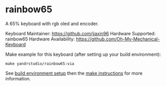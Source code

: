 rainbow65
===

A 65% keyboard with rgb oled and encoder.

Keyboard Maintainer: https://github.com/jiaxin96
Hardware Supported: rainbow65 
Hardware Availability: https://github.com/Oh-My-Mechanical-Keyboard 

Make example for this keyboard (after setting up your build environment):

    make yandrstudio/rainbow65:via

See [build environment setup](https://docs.qmk.fm/#/getting_started_build_tools) then the [make instructions](https://docs.qmk.fm/#/getting_started_make_guide) for more information.
